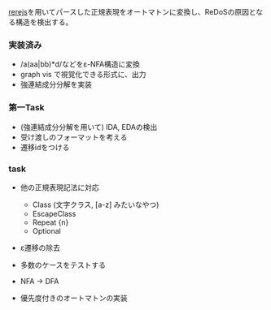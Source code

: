 [rerejs](https://github.com/MakeNowJust/rerejs)を用いてパースした正規表現をオートマトンに変換し、ReDoSの原因となる構造を検出する。

### 実装済み
- /a(aa|bb)*d/などをε-NFA構造に変換
- graph vis で視覚化できる形式に、出力
- 強連結成分分解を実装

### 第一Task
- (強連結成分分解を用いて) IDA, EDAの検出
- 受け渡しのフォーマットを考える
- 遷移idをつける


### task
- 他の正規表現記法に対応
    - Class (文字クラス, [a-z] みたいなやつ)
    - EscapeClass
    - Repeat {n}
    - Optional

    
- ε遷移の除去
- 多数のケースをテストする
- NFA -> DFA
- 優先度付きのオートマトンの実装
